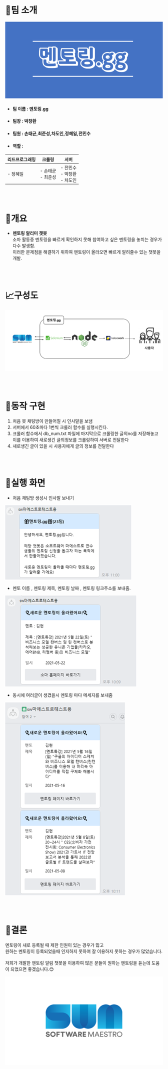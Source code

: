 # 👋팀 소개  

![image](/libs/images/team_logo.PNG)  

- #### 팀 이름 : 멘토링.gg
- #### 팀장 : 박창환
- #### 팀원 : 손태균,최준성,차도인,정혜일,전민수
- #### 역할 :

| 리드프로그래밍 | 크롤링 | 서버 |  
|---|---|---|  
| - 정혜일 | - 손태균 </br> - 최준성 | - 전민수 </br> - 박창환 </br> - 차도인 |



</br></br>
# 📝개요  

- **멘토링 알리미 챗봇**  
소마 활동중 멘토링을 빠르게 확인하지 못해 참여하고 싶은 멘토링을 놓치는 경우가 다수 발생함.  
이러한 문제점을 해결하기 위하여 멘토링이 올라오면 빠르게 알려줄수 있는 챗봇을 개발.


</br></br>
# 📈구성도  
![image](/libs/images/structure.PNG)

</br></br>
# 📐동작 구현


1. 처음 봇 채팅방이 만들어질 시 인사말을 보냄  
2. 서버에서 60초마다 1번씩 크롤러 함수를 실행시킨다.
3. 크롤러 함수에서 db_num.txt 파일에 마지막으로 크롤링한 글의no를 저장해놓고 이를 이용하여 새로생긴 글의정보를 크롤링하여 서버로 전달한다
4. 새로생긴 글이 있을 시 사용자에게 글의 정보를 전달한다

</br></br>
# 👀실행 화면  


- 처음 채팅방 생성시 인사말 보내기  

![image](/libs/images/screen3.PNG)  

- 멘토 이름 , 멘토링 제목, 멘토링 날짜 , 멘토링 링크주소를 보내줌.  

![image](/libs/images/screen1.PNG)  

- 동시에 여러글이 생겼을시 멘토링 마다 메세지를 보내줌  

![image](/libs/images/screen2.PNG)  


</br></br>
# 🎈결론  

멘토링이 새로 등록될 때 제한 인원이 있는 경우가 많고  
원하는 멘토링이 등록되었을때 인지하지 못하여 잘 이용하지 못하는 경우가 많았습니다.  
</br>
저희가 개발한 멘토링 알림 챗봇을 이용하여 많은 분들이 원하는 멘토링을 듣는데 도움이 되었으면 좋겠습니다.😊  



![image](/libs/images/somalogo.png)

